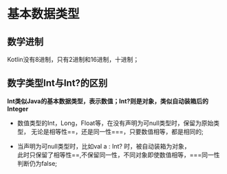 # 基本数据类型

## 数学进制

Kotlin没有8进制，只有2进制和16进制，十进制；


## 数字类型Int与Int?的区别

**Int类似Java的基本数据类型，表示数值；Int?则是对象，类似自动装箱后的Integer**

- 数值类型的Int，Long，Float等，在没有声明为可null类型时，保留为原始类型，
无论是相等性==，还是同一性===，只要数值相等，都是相同的;

- 当声明为可null类型时，比如val a : Int? 时，被自动装箱为对象，  
此时只保留了相等性==,不保留同一性，不同对象即使数值相等，===同一性判断仍为false;





